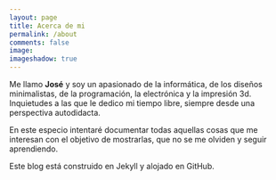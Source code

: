 ```yaml
---
layout: page
title: Acerca de mi 
permalink: /about
comments: false
image: 
imageshadow: true
---
```


Me llamo **José** y soy un apasionado de la informática, de los diseños minimalistas, de la programación, la electrónica y la impresión 3d. Inquietudes a las que le dedico mi tiempo libre, siempre desde una perspectiva autodidacta.

En este especio intentaré documentar todas aquellas cosas que me interesan con el objetivo de mostrarlas, que no se me olviden y seguir aprendiendo. 

Este blog está construido en Jekyll y alojado en GitHub.



